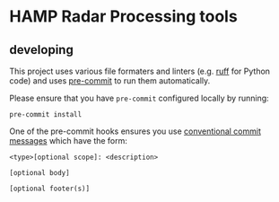 # HAMP Radar Processing tools

## developing

This project uses various file formaters and linters (e.g. [ruff](https://github.com/astral-sh/ruff) for Python code) and uses [pre-commit](https://pre-commit.com/) to run them automatically.

Please ensure that you have `pre-commit` configured locally by running:
```
pre-commit install
```

One of the pre-commit hooks ensures you use
[conventional commit messages](https://www.conventionalcommits.org/) which have the form:

```
<type>[optional scope]: <description>

[optional body]

[optional footer(s)]
```
